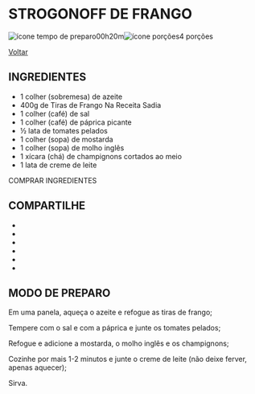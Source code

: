 # STROGONOFF DE FRANGO

![ícone tempo de preparo](https://www.sadia.com.br/assets/images/icon-time.png)00h20m![ícone porções](https://www.sadia.com.br/assets/images/icon-portions.png)4 porções

[Voltar](https://www.sadia.com.br/receitas/)

## INGREDIENTES

- 1 colher (sobremesa) de azeite
- 400g de Tiras de Frango Na Receita Sadia
- 1 colher (café) de sal
- 1 colher (café) de páprica picante
- ½ lata de tomates pelados
- 1 colher (sopa) de mostarda
- 1 colher (sopa) de molho inglês
- 1 xícara (chá) de champignons cortados ao meio
- 1 lata de creme de leite

COMPRAR INGREDIENTES

## COMPARTILHE

- 
- 
- 
- 
- 
- 

## MODO DE PREPARO

Em uma panela, aqueça o azeite e refogue as tiras de frango;

Tempere com o sal e com a páprica e junte os tomates pelados;

Refogue e adicione a mostarda, o molho inglês e os champignons;

Cozinhe por mais 1-2 minutos e junte o creme de leite (não deixe ferver, apenas aquecer);

Sirva.